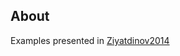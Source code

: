 ## About

Examples presented in [Ziyatdinov2014]

  [Ziyatdinov2014]: http://www.journals.elsevier.com/sensors-and-actuators-b-chemical/ "Ziyatdinov, A., Fonollosa, J., Fernández, L., Gutiérrez-Gálvez, A., Marco, S., & Perera, A. (2014). Bioinspired Early Detection through Gas Flow Modulation in Chemo-Sensory Systems. Sensors and Actuators B: Chemical. In press."
